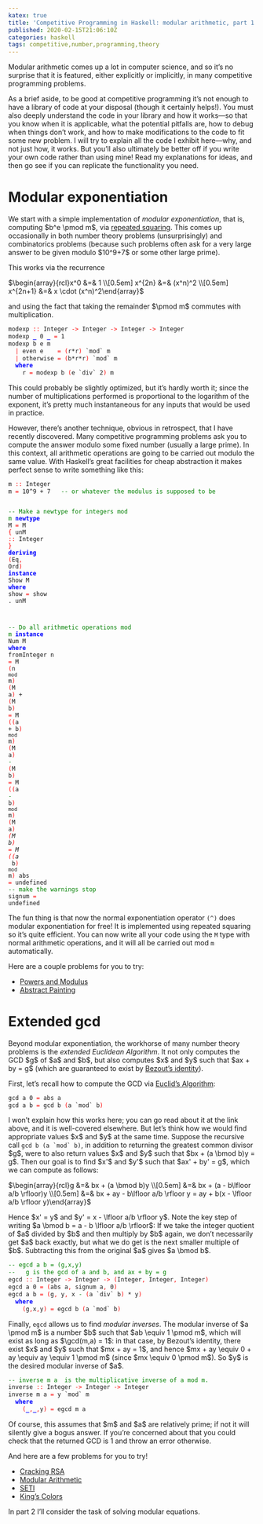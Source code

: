 ```yaml
---
katex: true
title: 'Competitive Programming in Haskell: modular arithmetic, part 1'
published: 2020-02-15T21:06:10Z
categories: haskell
tags: competitive,number,programming,theory
---
```


<p>Modular arithmetic comes up a lot in computer science, and so it’s no surprise that it is featured, either explicitly or implicitly, in many competitive programming problems.</p>
<p>As a brief aside, to be good at competitive programming it’s not enough to have a library of code at your disposal (though it certainly helps!). You must also deeply understand the code in your library and how it works—so that you know when it is applicable, what the potential pitfalls are, how to debug when things don’t work, and how to make modifications to the code to fit some new problem. I will try to explain all the code I exhibit here—why, and not just how, it works. But you’ll also ultimately be better off if you write your own code rather than using mine! Read my explanations for ideas, and then go see if you can replicate the functionality you need.</p>
<h1 id="modular-exponentiation">Modular exponentiation</h1>
<p>We start with a simple implementation of <em>modular exponentiation</em>, that is, computing $b^e \pmod m$, via <a href="https://en.wikipedia.org/wiki/Exponentiation_by_squaring">repeated squaring</a>. This comes up occasionally in both number theory problems (unsurprisingly) and combinatorics problems (because such problems often ask for a very large answer to be given modulo $10^9+7$ or some other large prime).</p>
<p>This works via the recurrence</p>
<p>$\begin{array}{rcl}x^0 &=& 1 \\[0.5em] x^{2n} &=& (x^n)^2 \\[0.5em] x^{2n+1} &=& x \cdot (x^n)^2\end{array}$</p>
<p>and using the fact that taking the remainder $\pmod m$ commutes with multiplication.</p>
<pre class="sourceCode haskell"><code class="sourceCode haskell"><span>modexp</span> <span style="color:red;">::</span> <span>Integer</span> <span style="color:red;">-&gt;</span> <span>Integer</span> <span style="color:red;">-&gt;</span> <span>Integer</span> <span style="color:red;">-&gt;</span> <span>Integer</span>
<span>modexp</span> <span style="color:blue;font-weight:bold;">_</span> <span class="hs-num">0</span> <span style="color:blue;font-weight:bold;">_</span> <span style="color:red;">=</span> <span class="hs-num">1</span>
<span>modexp</span> <span>b</span> <span>e</span> <span>m</span>
  <span style="color:red;">|</span> <span>even</span> <span>e</span>    <span style="color:red;">=</span> <span style="color:red;">(</span><span>r</span><span>*</span><span>r</span><span style="color:red;">)</span> <span>`mod`</span> <span>m</span>
  <span style="color:red;">|</span> <span>otherwise</span> <span style="color:red;">=</span> <span style="color:red;">(</span><span>b</span><span>*</span><span>r</span><span>*</span><span>r</span><span style="color:red;">)</span> <span>`mod`</span> <span>m</span>
  <span style="color:blue;font-weight:bold;">where</span>
    <span>r</span> <span style="color:red;">=</span> <span>modexp</span> <span>b</span> <span style="color:red;">(</span><span>e</span> <span>`div`</span> <span class="hs-num">2</span><span style="color:red;">)</span> <span>m</span></code></pre>
<p>This could probably be slightly optimized, but it’s hardly worth it; since the number of multiplications performed is proportional to the logarithm of the exponent, it’s pretty much instantaneous for any inputs that would be used in practice.</p>
<p>However, there’s another technique, obvious in retrospect, that I have recently discovered. Many competitive programming problems ask you to compute the answer modulo some fixed number (usually a large prime). In this context, all arithmetic operations are going to be carried out modulo the same value. With Haskell’s great facilities for cheap abstraction it makes perfect sense to write something like this:</p>
<pre class="sourceCode haskell"><code class="sourceCode haskell"><span>m</span> <span style="color:red;">::</span> <span>Integer</span>
<span>m</span> <span style="color:red;">=</span> <span class="hs-num">10</span><span>^</span><span class="hs-num">9</span> <span>+</span> <span class="hs-num">7</span>   <span style="color:green;">-- or whatever the modulus is supposed to be</span>

<span style="color:green;">-- Make a newtype for integers mod m</span>
<span style="color:blue;font-weight:bold;">newtype</span> <span>M</span> <span style="color:red;">=</span> <span>M</span> <span style="color:red;">{</span> <span>unM</span> <span style="color:red;">::</span> <span>Integer</span> <span style="color:red;">}</span>
  <span style="color:blue;font-weight:bold;">deriving</span> <span style="color:red;">(</span><span>Eq</span><span style="color:red;">,</span> <span>Ord</span><span style="color:red;">)</span>
<span style="color:blue;font-weight:bold;">instance</span> <span>Show</span> <span>M</span> <span style="color:blue;font-weight:bold;">where</span> <span>show</span> <span style="color:red;">=</span> <span>show</span> <span>.</span> <span>unM</span>

<span style="color:green;">-- Do all arithmetic operations mod m</span>
<span style="color:blue;font-weight:bold;">instance</span> <span>Num</span> <span>M</span> <span style="color:blue;font-weight:bold;">where</span>
  <span>fromInteger</span> <span>n</span> <span style="color:red;">=</span> <span>M</span> <span style="color:red;">(</span><span>n</span> <span>`mod`</span> <span>m</span><span style="color:red;">)</span>
  <span style="color:red;">(</span><span>M</span> <span>a</span><span style="color:red;">)</span> <span>+</span> <span style="color:red;">(</span><span>M</span> <span>b</span><span style="color:red;">)</span> <span style="color:red;">=</span> <span>M</span> <span style="color:red;">(</span><span style="color:red;">(</span><span>a</span> <span>+</span> <span>b</span><span style="color:red;">)</span> <span>`mod`</span> <span>m</span><span style="color:red;">)</span>
  <span style="color:red;">(</span><span>M</span> <span>a</span><span style="color:red;">)</span> <span style="color:green;">-</span> <span style="color:red;">(</span><span>M</span> <span>b</span><span style="color:red;">)</span> <span style="color:red;">=</span> <span>M</span> <span style="color:red;">(</span><span style="color:red;">(</span><span>a</span> <span style="color:green;">-</span> <span>b</span><span style="color:red;">)</span> <span>`mod`</span> <span>m</span><span style="color:red;">)</span>
  <span style="color:red;">(</span><span>M</span> <span>a</span><span style="color:red;">)</span> <span>*</span> <span style="color:red;">(</span><span>M</span> <span>b</span><span style="color:red;">)</span> <span style="color:red;">=</span> <span>M</span> <span style="color:red;">(</span><span style="color:red;">(</span><span>a</span> <span>*</span> <span>b</span><span style="color:red;">)</span> <span>`mod`</span> <span>m</span><span style="color:red;">)</span>
  <span>abs</span>    <span style="color:red;">=</span> <span>undefined</span>  <span style="color:green;">-- make the warnings stop</span>
  <span>signum</span> <span style="color:red;">=</span> <span>undefined</span></code></pre>
<p>The fun thing is that now the normal exponentiation operator <code>(^)</code> does modular exponentiation for free! It is implemented using repeated squaring so it’s quite efficient. You can now write all your code using the <code>M</code> type with normal arithmetic operations, and it will all be carried out mod <code>m</code> automatically.</p>
<p>Here are a couple problems for you to try:</p>
<ul>
<li><a href="https://open.kattis.com/problems/powers">Powers and Modulus</a></li>
<li><a href="https://open.kattis.com/problems/abstractpainting">Abstract Painting</a></li>
</ul>
<h1 id="extended-gcd">Extended gcd</h1>
<p>Beyond modular exponentiation, the workhorse of many number theory problems is the <em>extended Euclidean Algorithm</em>. It not only computes the GCD $g$ of $a$ and $b$, but also computes $x$ and $y$ such that $ax + by = g$ (which are guaranteed to exist by <a href="https://mathlesstraveled.com/2015/11/25/mablowrimo-24-bezouts-identity/">Bezout’s identity</a>).</p>
<p>First, let’s recall how to compute the GCD via <a href="https://mathlesstraveled.com/2008/02/11/recounting-the-rationals-part-ivb-the-euclidean-algorithm/">Euclid’s Algorithm</a>:</p>
<pre class="sourceCode haskell"><code class="sourceCode haskell"><span>gcd</span> <span>a</span> <span class="hs-num">0</span> <span style="color:red;">=</span> <span>abs</span> <span>a</span>
<span>gcd</span> <span>a</span> <span>b</span> <span style="color:red;">=</span> <span>gcd</span> <span>b</span> <span style="color:red;">(</span><span>a</span> <span>`mod`</span> <span>b</span><span style="color:red;">)</span></code></pre>
<p>I won’t explain how this works here; you can go read about it at the link above, and it is well-covered elsewhere. But let’s think how we would find appropriate values $x$ and $y$ at the same time. Suppose the recursive call <code>gcd b (a `mod` b)</code>, in addition to returning the greatest common divisor $g$, were to also return values $x$ and $y$ such that $bx + (a \bmod b)y = g$. Then our goal is to find $x'$ and $y'$ such that $ax' + by' = g$, which we can compute as follows:</p>
<p>$\begin{array}{rcl}g &=& bx + (a \bmod b)y \\[0.5em] &=& bx + (a - b\lfloor a/b \rfloor)y \\[0.5em] &=& bx + ay - b\lfloor a/b \rfloor y = ay + b(x - \lfloor a/b \rfloor y)\end{array}$</p>
<p>Hence $x' = y$ and $y' = x - \lfloor a/b \rfloor y$. Note the key step of writing $a \bmod b = a - b \lfloor a/b \rfloor$: If we take the integer quotient of $a$ divided by $b$ and then multiply by $b$ again, we don’t necessarily get $a$ back exactly, but what we do get is the next smaller multiple of $b$. Subtracting this from the original $a$ gives $a \bmod b$.</p>
<pre class="sourceCode haskell"><code class="sourceCode haskell"><span style="color:green;">-- egcd a b = (g,x,y)</span>
<span style="color:green;">--   g is the gcd of a and b, and ax + by = g</span>
<span>egcd</span> <span style="color:red;">::</span> <span>Integer</span> <span style="color:red;">-&gt;</span> <span>Integer</span> <span style="color:red;">-&gt;</span> <span style="color:red;">(</span><span>Integer</span><span style="color:red;">,</span> <span>Integer</span><span style="color:red;">,</span> <span>Integer</span><span style="color:red;">)</span>
<span>egcd</span> <span>a</span> <span class="hs-num">0</span> <span style="color:red;">=</span> <span style="color:red;">(</span><span>abs</span> <span>a</span><span style="color:red;">,</span> <span>signum</span> <span>a</span><span style="color:red;">,</span> <span class="hs-num">0</span><span style="color:red;">)</span>
<span>egcd</span> <span>a</span> <span>b</span> <span style="color:red;">=</span> <span style="color:red;">(</span><span>g</span><span style="color:red;">,</span> <span>y</span><span style="color:red;">,</span> <span>x</span> <span style="color:green;">-</span> <span style="color:red;">(</span><span>a</span> <span>`div`</span> <span>b</span><span style="color:red;">)</span> <span>*</span> <span>y</span><span style="color:red;">)</span>
  <span style="color:blue;font-weight:bold;">where</span>
    <span style="color:red;">(</span><span>g</span><span style="color:red;">,</span><span>x</span><span style="color:red;">,</span><span>y</span><span style="color:red;">)</span> <span style="color:red;">=</span> <span>egcd</span> <span>b</span> <span style="color:red;">(</span><span>a</span> <span>`mod`</span> <span>b</span><span style="color:red;">)</span></code></pre>
<p>Finally, <code>egcd</code> allows us to find <em>modular inverses</em>. The modular inverse of $a \pmod m$ is a number $b$ such that $ab \equiv 1 \pmod m$, which will exist as long as $\gcd(m,a) = 1$: in that case, by Bezout’s identity, there exist $x$ and $y$ such that $mx + ay = 1$, and hence $mx + ay \equiv 0 + ay \equiv ay \equiv 1 \pmod m$ (since $mx \equiv 0 \pmod m$). So $y$ is the desired modular inverse of $a$.</p>
<pre class="sourceCode haskell"><code class="sourceCode haskell"><span style="color:green;">-- inverse m a  is the multiplicative inverse of a mod m.</span>
<span>inverse</span> <span style="color:red;">::</span> <span>Integer</span> <span style="color:red;">-&gt;</span> <span>Integer</span> <span style="color:red;">-&gt;</span> <span>Integer</span>
<span>inverse</span> <span>m</span> <span>a</span> <span style="color:red;">=</span> <span>y</span> <span>`mod`</span> <span>m</span>
  <span style="color:blue;font-weight:bold;">where</span>
    <span style="color:red;">(</span><span style="color:blue;font-weight:bold;">_</span><span style="color:red;">,</span><span style="color:blue;font-weight:bold;">_</span><span style="color:red;">,</span><span>y</span><span style="color:red;">)</span> <span style="color:red;">=</span> <span>egcd</span> <span>m</span> <span>a</span></code></pre>
<p>Of course, this assumes that $m$ and $a$ are relatively prime; if not it will silently give a bogus answer. If you’re concerned about that you could check that the returned GCD is 1 and throw an error otherwise.</p>
<p>And here are a few problems for you to try!</p>
<ul>
<li><a href="https://open.kattis.com/problems/crackingrsa">Cracking RSA</a></li>
<li><a href="https://open.kattis.com/problems/modulararithmetic">Modular Arithmetic</a></li>
<li><a href="https://open.kattis.com/problems/seti">SETI</a></li>
<li><a href="https://open.kattis.com/problems/kingscolors">King’s Colors</a></li>
</ul>
<p>In part 2 I’ll consider the task of solving modular equations.</p>

